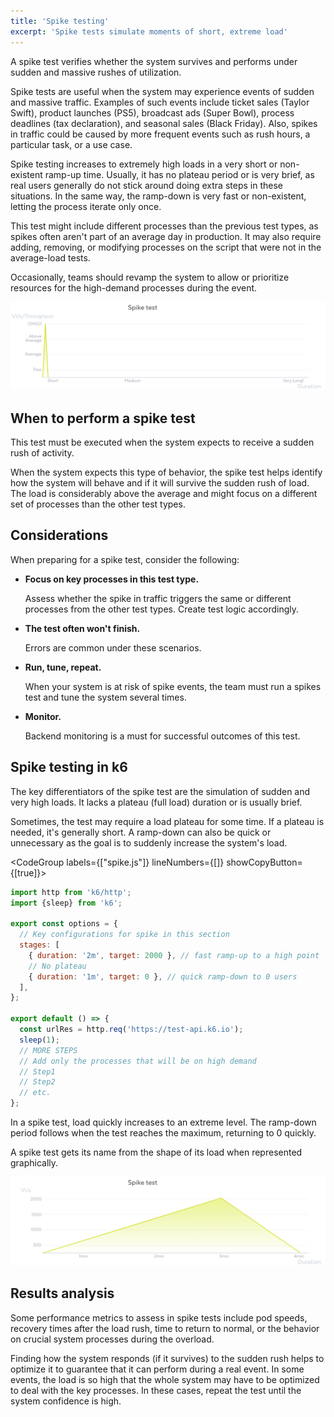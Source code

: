 ```yaml
---
title: 'Spike testing'
excerpt: 'Spike tests simulate moments of short, extreme load'
---
```


A spike test verifies whether the system survives and performs under sudden and massive rushes of utilization.

Spike tests are useful when the system may experience events of sudden and massive traffic.
Examples of such events include ticket sales (Taylor Swift), product launches (PS5), broadcast ads (Super Bowl), process deadlines (tax declaration), and seasonal sales (Black Friday). Also, spikes in traffic could be caused by more frequent events such as rush hours, a particular task, or a use case.

Spike testing increases to extremely high loads in a very short or non-existent ramp-up time.
Usually, it has no plateau period or is very brief, as real users generally do not stick around doing extra steps in these situations. In the same way, the ramp-down is very fast or non-existent, letting the process iterate only once.

This test might include different processes than the previous test types, as spikes often aren't part of an average day in production. It may also require adding, removing, or modifying processes on the script that were not in the average-load tests.

Occasionally, teams should revamp the system to allow or prioritize resources for the high-demand processes during the event.

![Overview of a spike test](images/chart-spike-test-overview.png)

## When to perform a spike test

This test must be executed when the system expects to receive a sudden rush of activity.
 

When the system expects this type of behavior, the spike test helps identify how the system will behave and if it will survive the sudden rush of load. The load is considerably above the average and might focus on a different set of processes than the other test types.


## Considerations

When preparing for a spike test, consider the following:

* **Focus on key processes in this test type.**

    Assess whether the spike in traffic triggers the same or different processes from the other test types. Create test logic accordingly.
* **The test often won't finish.**

    Errors are common under these scenarios.
* **Run, tune, repeat.**

    When your system is at risk of spike events, the team must run a spikes test and tune the system several times.
* **Monitor.**

    Backend monitoring is a must for successful outcomes of this test.

## Spike testing in k6

The key differentiators of the spike test are the simulation of sudden and very high loads. It lacks a plateau (full load) duration or is usually brief. 

Sometimes, the test may require a load plateau for some time. If a plateau is needed, it's generally short. A ramp-down can also be quick or unnecessary as the goal is to suddenly increase the system's load.

<CodeGroup labels={["spike.js"]} lineNumbers={[]} showCopyButton={[true]}>

```javascript
import http from 'k6/http';
import {sleep} from 'k6';

export const options = {
  // Key configurations for spike in this section
  stages: [
    { duration: '2m', target: 2000 }, // fast ramp-up to a high point
    // No plateau
    { duration: '1m', target: 0 }, // quick ramp-down to 0 users
  ],
};

export default () => {
  const urlRes = http.req('https://test-api.k6.io');
  sleep(1);
  // MORE STEPS
  // Add only the processes that will be on high demand
  // Step1
  // Step2
  // etc.
};
```

</CodeGroup>

In a spike test, load quickly increases to an extreme level.
The ramp-down period follows when the test reaches the maximum, returning to 0 quickly.

A spike test gets its name from the shape of its load when represented graphically.

![The shape of the spike test as configured in the preceding script](images/chart-spike-test-k6-script-example.png "Note that the load goes from 0 to peak in three minutes: an abrupt increase.")

## Results analysis

Some performance metrics to assess in spike tests include pod speeds, recovery times after the load rush, time to return to normal, or the behavior on crucial system processes during the overload.

Finding how the system responds (if it survives) to the sudden rush helps to optimize it to guarantee that it can perform during a real event. In some events, the load is so high that the whole system may have to be optimized to deal with the key processes. In these cases, repeat the test until the system confidence is high.

